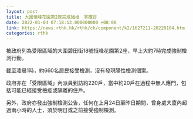 ```yaml
---
layout: post
title: 大圍恒峰花園第2座完成強檢　零確診
date: 2022-01-04 07:18:13.000000000 +08:00
link: https://news.rthk.hk/rthk/ch/component/k2/1627211-20220104.htm
categories: rthk
---
```


被政府列為受限區域的大圍碧田街18號恒峰花園第2座，早上大約7時完成強制檢測行動。

截至凌晨1時，約660名居民接受檢測，沒有發現陽性檢測個案。

政府亦在「受限區域」內派員到訪約220戶，當中約20戶在過程中無人應門，包括可能已經接受檢疫或隔離的住戶。

另外，政府亦發出強制檢測公告，任何在上月24日至昨日期間，曾身處大廈內超過兩小時的人士，須於明日或之前接受強制檢測。
